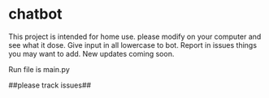 # chatbot

This project is intended for home use.
please modify on your computer and see what it dose.
Give input in all lowercase to bot.
Report in issues things you may want to add.
New updates coming soon.

Run file is main.py

##please track issues##
